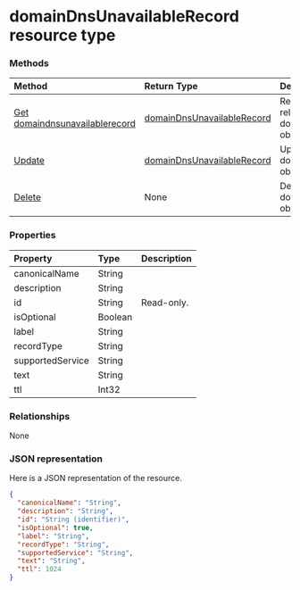 # domainDnsUnavailableRecord resource type




### Methods

| Method		   | Return Type	|Description|
|:---------------|:--------|:----------|
|[Get domaindnsunavailablerecord](../api/domaindnsunavailablerecord_get.md) | [domainDnsUnavailableRecord](domaindnsunavailablerecord.md) |Read properties and relationships of domainDnsUnavailableRecord object.|
|[Update](../api/domaindnsunavailablerecord_update.md) | [domainDnsUnavailableRecord](domaindnsunavailablerecord.md)	|Update domaindnsunavailablerecord object. |
|[Delete](../api/domaindnsunavailablerecord_delete.md) | None |Delete domainDnsUnavailableRecord object. |

### Properties
| Property	   | Type	|Description|
|:---------------|:--------|:----------|
|canonicalName|String||
|description|String||
|id|String| Read-only.|
|isOptional|Boolean||
|label|String||
|recordType|String||
|supportedService|String||
|text|String||
|ttl|Int32||

### Relationships
None


### JSON representation

Here is a JSON representation of the resource.

<!-- {
  "blockType": "resource",
  "optionalProperties": [

  ],
  "@odata.type": "microsoft.graph.domainDnsUnavailableRecord"
}-->

```json
{
  "canonicalName": "String",
  "description": "String",
  "id": "String (identifier)",
  "isOptional": true,
  "label": "String",
  "recordType": "String",
  "supportedService": "String",
  "text": "String",
  "ttl": 1024
}

```

<!-- uuid: 8fcb5dbc-d5aa-4681-8e31-b001d5168d79
2015-10-25 14:57:30 UTC -->
<!-- {
  "type": "#page.annotation",
  "description": "domainDnsUnavailableRecord resource",
  "keywords": "",
  "section": "documentation",
  "tocPath": ""
}-->